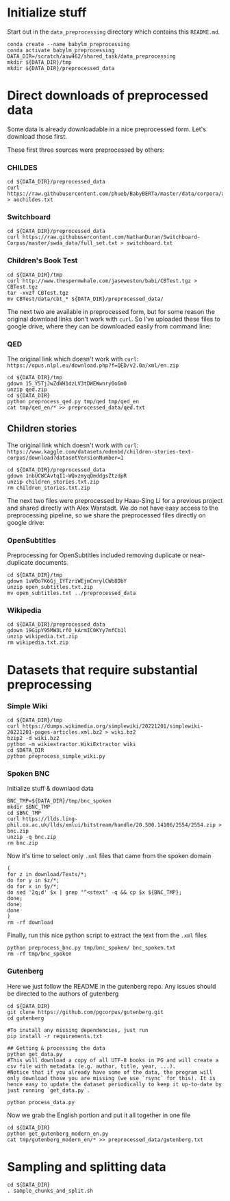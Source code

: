 # Initialize stuff
Start out in the `data_preprocessing` directory which contains this `README.md`.
```shell
conda create --name babylm_preprocessing
conda activate babylm_preprocessing
DATA_DIR=/scratch/asw462/shared_task/data_preprocessing
mkdir ${DATA_DIR}/tmp
mkdir ${DATA_DIR}/preprocessed_data
```


# Direct downloads of preprocessed data
Some data is already downloadable in a nice preprocessed form. Let's download those first.

These first three sources were preprocessed by others:

### CHILDES
```shell
cd ${DATA_DIR}/preprocessed_data
curl https://raw.githubusercontent.com/phueb/BabyBERTa/master/data/corpora/aochildes.txt > aochildes.txt
```

### Switchboard
```shell
cd ${DATA_DIR}/preprocessed_data
curl https://raw.githubusercontent.com/NathanDuran/Switchboard-Corpus/master/swda_data/full_set.txt > switchboard.txt
```

### Children's Book Test
```shell
cd ${DATA_DIR}/tmp
curl http://www.thespermwhale.com/jaseweston/babi/CBTest.tgz > CBTest.tgz
tar -xvzf CBTest.tgz
mv CBTest/data/cbt_* ${DATA_DIR}/preprocessed_data/
```

The next two are available in preprocessed form, but for some reason the original download links don't work with `curl`.
So I've uploaded these files to google drive, where they can be downloaded easily from command line:


### QED
The original link which doesn't work with `curl`: `https://opus.nlpl.eu/download.php?f=QED/v2.0a/xml/en.zip`
```shell
cd ${DATA_DIR}/tmp
gdown 15_Y5TjJwZdWH1dzLV3tDWEWwnry0o6m0
unzip qed.zip
cd ${DATA_DIR}
python preprocess_qed.py tmp/qed tmp/qed_en
cat tmp/qed_en/* >> preprocessed_data/qed.txt
```

## Children stories
The original link which doesn't work with `curl`: `https://www.kaggle.com/datasets/edenbd/children-stories-text-corpus/download?datasetVersionNumber=1`
```shell
cd ${DATA_DIR}/preprocessed_data
gdown 1nbUCWCAvtqI1-WQxzmyqQmddgsZtzdpR
unzip children_stories.txt.zip
rm children_stories.txt.zip
```


The next two files were preprocessed by Haau-Sing Li for a previous project and shared directly with Alex Warstadt.
We do not have easy access to the preprocessing pipeline, so we share the preprocessed files directly on google drive:

### OpenSubtitles
Preprocessing for OpenSubtitles included removing duplicate or near-duplicate documents.
```shell
cd ${DATA_DIR}/tmp
gdown 1vW0o7K6Gj_IYTzriWEjmCnrylCWb8DbY
unzip open_subtitles.txt.zip
mv open_subtitles.txt ../preprocessed_data
```

### Wikipedia
```shell
cd ${DATA_DIR}/preprocessed_data
gdown 19GipY95MW3LrfO_kArmIC0KYy7mfCb1l
unzip wikipedia.txt.zip
rm wikipedia.txt.zip
```

# Datasets that require substantial preprocessing

### Simple Wiki
```shell
cd ${DATA_DIR}/tmp
curl https://dumps.wikimedia.org/simplewiki/20221201/simplewiki-20221201-pages-articles.xml.bz2 > wiki.bz2
bzip2 -d wiki.bz2
python -m wikiextractor.WikiExtractor wiki
cd $DATA_DIR
python preprocess_simple_wiki.py
```


### Spoken BNC
Initialize stuff & downlaod data
```shell
BNC_TMP=${DATA_DIR}/tmp/bnc_spoken
mkdir $BNC_TMP
cd $BNC_TMP
curl https://llds.ling-phil.ox.ac.uk/llds/xmlui/bitstream/handle/20.500.14106/2554/2554.zip > bnc.zip
unzip -q bnc.zip
rm bnc.zip
```

Now it's time to select only `.xml` files that came from the spoken domain
```shell
(
for z in download/Texts/*; 
do for y in $z/*; 
do for x in $y/*; 
do sed '2q;d' $x | grep "^<stext" -q && cp $x ${BNC_TMP}; 
done; 
done; 
done
)
rm -rf download
```

Finally, run this nice python script to extract the text from the `.xml` files
```shell
python preprocess_bnc.py tmp/bnc_spoken/ bnc_spoken.txt
rm -rf tmp/bnc_spoken
```

### Gutenberg
Here we just follow the README in the gutenberg repo. Any issues should be directed to the authors of gutenberg
```shell
cd ${DATA_DIR}
git clone https://github.com/pgcorpus/gutenberg.git
cd gutenberg

#To install any missing dependencies, just run
pip install -r requirements.txt

## Getting & processing the data
python get_data.py
#This will download a copy of all UTF-8 books in PG and will create a csv file with metadata (e.g. author, title, year, ...).
#Notice that if you already have some of the data, the program will only download those you are missing (we use `rsync` for this). It is hence easy to update the dataset periodically to keep it up-to-date by just running `get_data.py`.

python process_data.py
```
Now we grab the English portion and put it all together in one file
```shell
cd ${DATA_DIR}
python get_gutenberg_modern_en.py
cat tmp/gutenberg_modern_en/* >> preprocessed_data/gutenberg.txt
```


# Sampling and splitting data
```shell
cd ${DATA_DIR}
. sample_chunks_and_split.sh
```
